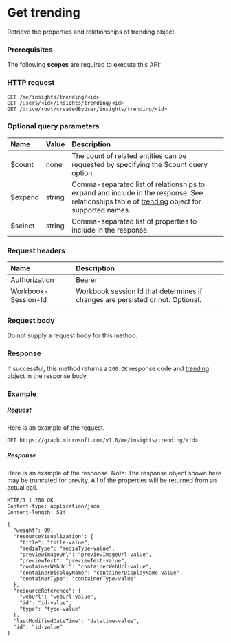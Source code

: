 # Get trending

Retrieve the properties and relationships of trending object.
### Prerequisites
The following **scopes** are required to execute this API: 
### HTTP request
<!-- { "blockType": "ignored" } -->
```http
GET /me/insights/trending/<id>
GET /users/<id>/insights/trending/<id>
GET /drive/root/createdByUser/insights/trending/<id>
```
### Optional query parameters
|Name|Value|Description|
|:---------------|:--------|:-------|
|$count|none|The count of related entities can be requested by specifying the $count query option.|
|$expand|string|Comma-separated list of relationships to expand and include in the response. See relationships table of [trending](../resources/trending.md) object for supported names. |
|$select|string|Comma-separated list of properties to include in the response.|

### Request headers
| Name      |Description|
|:----------|:----------|
| Authorization  | Bearer <code>|
| Workbook-Session-Id  | Workbook session Id that determines if changes are persisted or not. Optional.|

### Request body
Do not supply a request body for this method.
### Response
If successful, this method returns a `200 OK` response code and [trending](../resources/trending.md) object in the response body.
### Example
##### Request
Here is an example of the request.
<!-- {
  "blockType": "request",
  "name": "get_trending"
}-->
```http
GET https://graph.microsoft.com/v1.0/me/insights/trending/<id>
```
##### Response
Here is an example of the response. Note: The response object shown here may be truncated for brevity. All of the properties will be returned from an actual call.
<!-- {
  "blockType": "response",
  "truncated": true,
  "@odata.type": "microsoft.graph.trending"
} -->
```http
HTTP/1.1 200 OK
Content-type: application/json
Content-length: 524

{
  "weight": 99,
  "resourceVisualization": {
    "title": "title-value",
    "mediaType": "mediaType-value",
    "previewImageUrl": "previewImageUrl-value",
    "previewText": "previewText-value",
    "containerWebUrl": "containerWebUrl-value",
    "containerDisplayName": "containerDisplayName-value",
    "containerType": "containerType-value"
  },
  "resourceReference": {
    "webUrl": "webUrl-value",
    "id": "id-value",
    "type": "type-value"
  },
  "lastModifiedDateTime": "datetime-value",
  "id": "id-value"
}
```

<!-- uuid: 8fcb5dbc-d5aa-4681-8e31-b001d5168d79
2015-10-25 14:57:30 UTC -->
<!-- {
  "type": "#page.annotation",
  "description": "Get trending",
  "keywords": "",
  "section": "documentation",
  "tocPath": ""
}-->